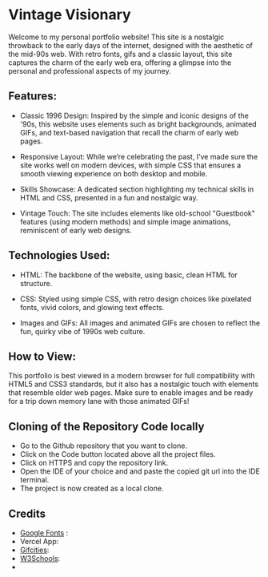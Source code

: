 # Vintage Visionary

Welcome to my personal portfolio website! This site is a nostalgic throwback to the early days of the internet, designed with the aesthetic of the mid-90s web. With retro fonts, gifs and a classic layout, this site captures the charm of the early web era, offering a glimpse into the personal and professional aspects of my journey.

## Features:
* Classic 1996 Design: Inspired by the simple and iconic designs of the '90s, this website uses elements such as bright backgrounds, animated GIFs, and text-based navigation that recall the charm of early web pages.
  
* Responsive Layout: While we’re celebrating the past, I’ve made sure the site works well on modern devices, with simple CSS that ensures a smooth viewing experience on both desktop and mobile.

* Skills Showcase: A dedicated section highlighting my technical skills in HTML and CSS, presented in a fun and nostalgic way.

* Vintage Touch: The site includes elements like old-school "Guestbook" features (using modern methods) and simple image animations, reminiscent of early web designs.

## Technologies Used:

* HTML: The backbone of the website, using basic, clean HTML for structure.

* CSS: Styled using simple CSS, with retro design choices like pixelated fonts, vivid colors, and glowing text effects.
  
* Images and GIFs: All images and animated GIFs are chosen to reflect the fun, quirky vibe of 1990s web culture.

## How to View:
This portfolio is best viewed in a modern browser for full compatibility with HTML5 and CSS3 standards, but it also has a nostalgic touch with elements that resemble older web pages. Make sure to enable images and be ready for a trip down memory lane with those animated GIFs!


##  Cloning of the Repository Code locally
* Go to the Github repository that you want to clone.
* Click on the Code button located above all the project files.
* Click on HTTPS and copy the repository link.
* Open the IDE of your choice and and paste the copied git url into the IDE terminal.
* The project is now created as a local clone.

## Credits

* [Google Fonts](https://fonts.google.com/) :
* Vercel App:
* [Gifcities](https://gifcities.org/):
* [W3Schools](https://www.w3schools.com/): 
*  
